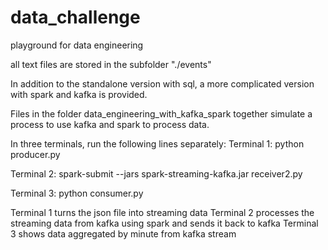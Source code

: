 # data_challenge
playground for data engineering

all text files are stored in the subfolder "./events"


In addition to the standalone version with sql, a more complicated version with spark and kafka is provided. 

Files in the folder data_engineering_with_kafka_spark together simulate a process to use kafka and spark to process data. 

In three terminals, run the following lines separately:
Terminal 1:
python producer.py

Terminal 2:
spark-submit --jars spark-streaming-kafka.jar receiver2.py

Terminal 3:
python consumer.py 


Terminal 1 turns the json file into streaming data
Terminal 2 processes the streaming data from kafka using spark and sends it back to kafka
Terminal 3 shows data aggregated by minute from kafka stream
